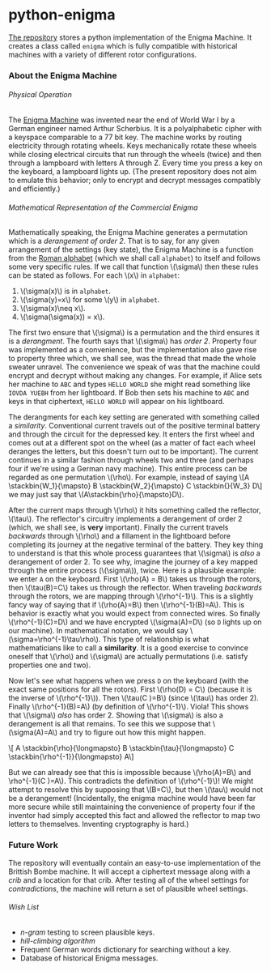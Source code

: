 # python-enigma
[The repository](github.io/aylvisaker/python-enigma) stores a python implementation of the Enigma Machine. It creates a class called `enigma` which is fully compatible with historical machines with a variety of different rotor configurations.

### About the Enigma Machine
###### Physical Operation
The [Enigma Machine](wki.pe/Enigma_machine) was invented near the end of World War I by a German engineer named Arthur Scherbius. It is a polyalphabetic cipher with a keyspace comparable to a 77 bit key. The machine works by routing electricity through rotating wheels. Keys mechanically rotate these wheels while closing electrical circuits that run through the wheels (twice) and then through a lampboard with letters A through Z. Every time you press a key on the keyboard, a lampboard lights up. (The present repository does not aim to emulate this behavior; only to encrypt and decrypt messages compatibly and efficiently.)

###### Mathematical Representation of the Commercial Enigma
Mathematically speaking, the Enigma Machine generates a permutation which is a *derangement of order 2*. That is to say, for any given arrangement of the settings (key state), the Enigma Machine is a function from the [Roman alphabet](Roman_alphabet) (which we shall call `alphabet`) to itself and follows some very specific rules. If we call that function \\(\\sigma\\) then these rules can be stated as follows. For each \\(x\\) in `alphabet`:
1. \\(\\sigma(x)\\) is in `alphabet`.
2. \\(\\sigma(y)=x\\) for some \\(y\\) in `alphabet`.
3. \\(\\sigma(x)\\neq x\\).
4. \\(\\sigma(\\sigma(x)) = x\\).

The first two ensure that \\(\\sigma\\) is a permutation and the third ensures it is a *derangment*. The fourth says that \\(\\sigma\\) has *order 2*. Property four was implemented as a convenience, but the implementation also gave rise to property three which, we shall see, was the thread that made the whole sweater unravel. The convenience we speak of was that the machine could encrypt and decrypt without making any changes. For example, if Alice sets her machine to `ABC` and types `HELLO WORLD` she might read something like `IOVDA YUEBH` from her lightboard. If Bob then sets his machine to `ABC` and keys in that ciphertext, `HELLO WORLD` will appear on his lightboard.

The derangments for each key setting are generated with something called a *similarity*. Conventional current travels out of the positive terminal battery and through the circuit for the depressed key. It enters the first wheel and comes out at a different spot on the wheel (as a matter of fact each wheel deranges the letters, but this doesn't turn out to be important). The current continues in a similar fashion through wheels two and three (and perhaps four if we're using a German navy machine). This entire process can be regarded as one permutation \\(\\rho\\). For example, instead of saying 
\\[A \\stackbin{W\_1}{\\mapsto} B \\stackbin{W\_2}{\\mapsto} C \\stackbin{}{W\_3} D\\]
we may just say that \\(A\\stackbin{\\rho}{\\mapsto}D\\).

After the current maps through \\(\\rho\\) it hits something called the reflector, \\(\\tau\\). The reflector's circuitry implements a derangement of order 2 (which, we shall see, is **very** important). Finally the current travels *backwards* through \\(\\rho\\) and a fillament in the lightboard before completing its journey at the negative terminal of the battery. They key thing to understand is that this whole process guarantees that \\(\\sigma\\) is *also* a derangement of order 2. To see why, imagine the journey of a key mapped through the entire process (\\(\\sigma\\)), twice. Here is a plausible example: we enter `A` on the keyboard. First \\(\\rho(A) = B\\) takes us through the rotors, then \\(\\tau(B)=C\\) takes us through the reflector. When traveling *backwards* through the rotors, we are mapping through \\(\\rho^{-1}\\). This is a slightly fancy way of saying that if \\(\\rho(A)=B\\) then \\(\\rho^{-1}(B)=A\\). This is behavior is exactly what you would expect from connected wires. So finally \\(\\rho^{-1}(C)=D\\) and we have encrypted \\(\\sigma(A)=D\\) (so `D` lights up on our machine). In mathematical notation, we would say \\(\\sigma=\\rho^{-1}\\tau\\rho\\). This type of relationship is what mathematicians like to call a **similarity**. It is a good exercise to convince oneself that \\(\\rho\\) and \\(\\sigma\\) are actually permutations (i.e. satisfy properties one and two).

Now let's see what happens when we press `D` on the keyboard (with the exact same positions for all the rotors). First \\(\\rho(D) = C\\) (because it is the inverse of \\(\\rho^{-1}\\)). Then \\(\\tau(C )=B\\) (since \\(\\tau\\) has order 2). Finally \\(\\rho^{-1}(B)=A\\) (by definition of \\(\\rho^{-1}\\). Viola! This shows that \\(\\sigma\\) *also* has order 2. Showing that \\(\\sigma\\) is also a derangement is all that remains. To see this we suppose that \\(\\sigma(A)=A\\) and try to figure out how this might happen.

\\[ A \\stackbin{\\rho}{\\longmapsto} B \\stackbin{\\tau}{\\longmapsto} C \\stackbin{\\rho^{-1}}{\\longmapsto} A\\]

But we can already see that this is impossible because \\(\\rho(A)=B\\) and \\rho^{-1}(C )=A\\). This contradicts the definition of \\(\\rho^{-1}\\)! We might attempt to resolve this by supposing that \\(B=C\\), but then \\(\\tau\\) would not be a derangement! (Incidentally, the enigma machine would have been far more secure while still maintaining the convenience of property four if the inventor had simply accepted this fact and allowed the reflector to map two letters to themselves. Inventing cryptography is hard.)

### Future Work
The repository will eventually contain an easy-to-use implementation of the Brittish Bombe machine. It will accept a ciphertext message along with a *crib* and a location for that crib. After testing all of the wheel settings for *contradictions*, the machine will return a set of plausible wheel settings.

###### Wish List
* *n-gram* testing to screen plausible keys.
* *hill-climbing algorithm*
* Frequent German words dictionary for searching without a key.
* Database of historical Enigma messages.